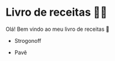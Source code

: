 # Livro de receitas :woman_cook:

Olá! Bem vindo ao meu livro de receitas :call_me_hand:

- Strogonoff

- Pavê

  